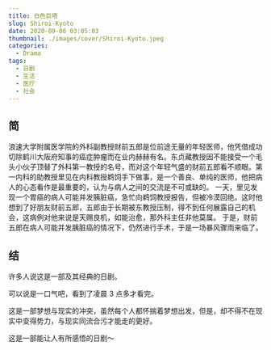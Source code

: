 ```yaml
---
title: 白色巨塔
slug: Shiroi-Kyoto
date: 2020-09-06 03:05:03
thumbnail: ./images/cover/Shiroi-Kyoto.jpeg
categories:
  - Drama
tags:
  - 日剧
  - 生活
  - 医疗
  - 社会
---
```


## 简

浪速大学附属医学院的外科副教授财前五郎是位前途无量的年轻医师，他凭借成功切除鹤川大阪府知事的癌症肿瘤而在业内赫赫有名。东贞藏教授因不能接受一个毛头小伙子顶替了外科第一教授的名号，而对这个年轻气盛的财前五郎看不顺眼。第一内科的助教授里见在内科教授鹈饲手下做事，是一个善良、单纯的医师，他把病人的心态看作是最重要的，认为与病人之间的交流是不可或缺的。
一天，里见发现一个胃癌的病人可能并发胰脏癌，急忙向鹈饲教授报告，但被冷漠回绝。这时他想到了好朋友财前五郎，五郎由于长期被东教授压制，得不到任何展露自己的机会，这病例对他来说是天赐良机，如能治愈，那外科主任非他莫属。
于是，财前五郎在病人可能并发胰脏癌的情况下，仍然进行手术，于是一场暴风骤雨来临了。

## 结

许多人说这是一部及其经典的日剧。

可以说是一口气吧，看到了凌晨 3 点多才看完。

这是一部梦想与现实的冲突，虽然每个人都怀揣着梦想出发，但是，却不得不在现实中变得势力，与现实同流合污才能走的更好。

这是一部能让人有所感悟的日剧～
